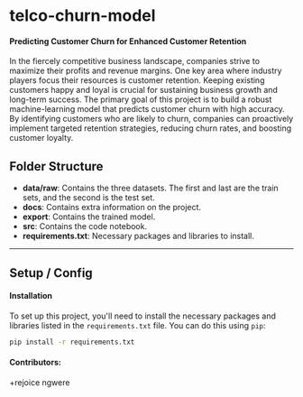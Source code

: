 # telco-churn-model


#### Predicting Customer Churn for Enhanced Customer Retention
In the fiercely competitive business landscape, companies strive to maximize their profits and revenue margins. One key area where industry players focus their resources is customer retention. Keeping existing customers happy and loyal is crucial for sustaining business growth and long-term success.
The primary goal of this project is to build a robust machine-learning model that predicts customer churn with high accuracy. By identifying customers who are likely to churn, companies can proactively implement targeted retention strategies, reducing churn rates, and boosting customer loyalty.


## Folder Structure

- **data/raw**: Contains the three datasets. The first and last are the train sets, and the second is the test set.
- **docs**: Contains extra information on the project.
- **export**: Contains the trained model.
- **src**: Contains the code notebook.
- **requirements.txt**: Necessary packages and libraries to install.

---

## Setup / Config



#### Installation

To set up this project, you'll need to install the necessary packages and libraries listed in the `requirements.txt` file. You can do this using `pip`:

```bash
pip install -r requirements.txt
```
#### Contributors:
+rejoice ngwere
